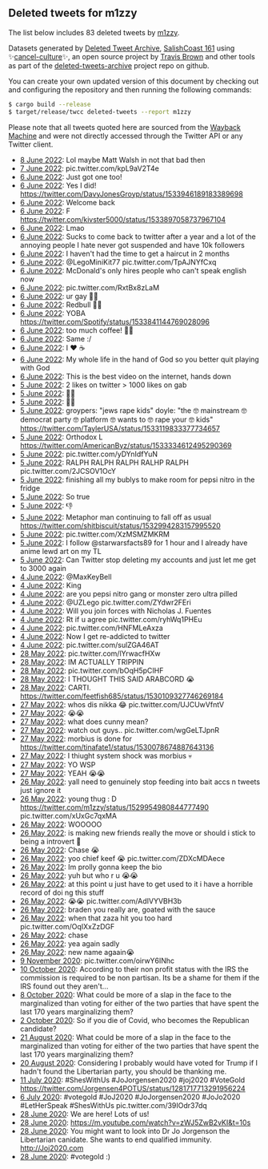## Deleted tweets for m1zzy

The list below includes 83 deleted tweets by
[m1zzy](https://twitter.com/m1zzy).



Datasets generated by [Deleted Tweet Archive](https://twitter.com/deletedtweet161), 
[SalishCoast 161](https://twitter.com/SalishCoastA) using 
✨[cancel-culture](https://github.com/travisbrown/cancel-culture)✨, an open source project by 
[Travis Brown](https://twitter.com/travisbrown) and other tools as part of the 
[deleted-tweets-archive](https://github.com/salcoast/deleted-tweets-archive/) project repo on github.

You can create your own updated version of this document by checking out and configuring the
repository and then running the following commands:

```bash
$ cargo build --release
$ target/release/twcc deleted-tweets --report m1zzy
```

Please note that all tweets quoted here are sourced from the
[Wayback Machine](https://web.archive.org) and were not directly accessed through the Twitter API or
any Twitter client.

* [ 8 June 2022](https://web.archive.org/web/20220608102250/https://twitter.com/m1zzy/status/1534481001300336641): Lol maybe Matt Walsh in not that bad then <!--1534481001300336641-->
* [ 7 June 2022](https://web.archive.org/web/20220607151105/https://twitter.com/m1zzy/status/1534191142719332353): pic.twitter.com/kpL9aV2T4e <!--1534191142719332353-->
* [ 6 June 2022](https://web.archive.org/web/20220606230553/https://twitter.com/m1zzy/status/1533948234904772612): Just got one too! <!--1533948234904772612-->
* [ 6 June 2022](https://web.archive.org/web/20220606230243/https://twitter.com/m1zzy/status/1533947406286471169): Yes I did! https://twitter.com/DavyJonesGroyp/status/1533946189183389698 <!--1533947406286471169-->
* [ 6 June 2022](https://web.archive.org/web/20220606225524/https://twitter.com/m1zzy/status/1533945642711756802): Welcome back <!--1533945642711756802-->
* [ 6 June 2022](https://web.archive.org/web/20220606215942/https://twitter.com/m1zzy/status/1533930427618050049): F https://twitter.com/kivster5000/status/1533897058737967104 <!--1533930427618050049-->
* [ 6 June 2022](https://web.archive.org/web/20220606191136/https://twitter.com/m1zzy/status/1533889221575987200): Lmao <!--1533889221575987200-->
* [ 6 June 2022](https://web.archive.org/web/20220606190954/https://twitter.com/m1zzy/status/1533888859293073410): Sucks to come back to twitter after a year and a lot of the annoying people I hate never got suspended and have 10k followers <!--1533888859293073410-->
* [ 6 June 2022](https://web.archive.org/web/20220606190806/https://twitter.com/m1zzy/status/1533888388742406145): I haven't had the time to get a haircut in 2 months <!--1533888388742406145-->
* [ 6 June 2022](https://web.archive.org/web/20220606184747/https://twitter.com/m1zzy/status/1533882633201016832): @LegoMiniKit77  pic.twitter.com/TpAJNYfCxq <!--1533882633201016832-->
* [ 6 June 2022](https://web.archive.org/web/20220606164711/https://twitter.com/m1zzy/status/1533852957111816192): McDonald's only hires people who can't speak english now <!--1533852957111816192-->
* [ 6 June 2022](https://web.archive.org/web/20220606164507/https://twitter.com/m1zzy/status/1533850973969555456): pic.twitter.com/RxtBx8zLaM <!--1533850973969555456-->
* [ 6 June 2022](https://web.archive.org/web/20220606163830/https://twitter.com/m1zzy/status/1533850671631540227): ur gay 👍🏻 <!--1533850671631540227-->
* [ 6 June 2022](https://web.archive.org/web/20220606163724/https://twitter.com/m1zzy/status/1533850464957210624): Redbull 👎🏻 <!--1533850464957210624-->
* [ 6 June 2022](https://web.archive.org/web/20220606162436/https://twitter.com/m1zzy/status/1533846193528242176): YOBA https://twitter.com/Spotify/status/1533841144769028096 <!--1533846193528242176-->
* [ 6 June 2022](https://web.archive.org/web/20220606155212/https://twitter.com/m1zzy/status/1533838463463718912): too much coffee! 😵‍💫 <!--1533838463463718912-->
* [ 6 June 2022](https://web.archive.org/web/20220606142134/https://twitter.com/m1zzy/status/1533816246537490432): Same :/ <!--1533816246537490432-->
* [ 6 June 2022](https://web.archive.org/web/20220606125550/https://twitter.com/m1zzy/status/1533794677224267777): I ❤️ ☕ <!--1533794677224267777-->
* [ 6 June 2022](https://web.archive.org/web/20220606115333/https://twitter.com/m1zzy/status/1533779027344908288): My whole life in the hand of God so you better quit playing with God <!--1533779027344908288-->
* [ 6 June 2022](https://web.archive.org/web/20220606022611/https://twitter.com/m1zzy/status/1533636089373569024): This is the best video on the internet, hands down <!--1533636089373569024-->
* [ 5 June 2022](https://web.archive.org/web/20220605235904/https://twitter.com/m1zzy/status/1533599137723187200): 2 likes on twitter > 1000 likes on gab <!--1533599137723187200-->
* [ 5 June 2022](https://web.archive.org/web/20220605223241/https://twitter.com/m1zzy/status/1533576477928828928): 👎🏻 <!--1533576477928828928-->
* [ 5 June 2022](https://web.archive.org/web/20220605135249/https://twitter.com/m1zzy/status/1533446657811038209): 👎🏻 <!--1533446657811038209-->
* [ 5 June 2022](https://web.archive.org/web/20220605133510/https://twitter.com/m1zzy/status/1533442161030619139): groypers: "jews rape kids"  doyle: "the 🤓 mainstream 🤓 democrat party 🤓 platform 🤓 wants to 🤓 rape your 🤓 kids" https://twitter.com/TaylerUSA/status/1533119833377734657 <!--1533442161030619139-->
* [ 5 June 2022](https://web.archive.org/web/20220605130609/https://twitter.com/m1zzy/status/1533434928758763520): Orthodox L https://twitter.com/AmericanByz/status/1533334612495290369 <!--1533434928758763520-->
* [ 5 June 2022](https://web.archive.org/web/20220605014527/https://twitter.com/m1zzy/status/1533263620393603072): pic.twitter.com/yDYnIdfYuN <!--1533263620393603072-->
* [ 5 June 2022](https://web.archive.org/web/20220605014119/https://twitter.com/m1zzy/status/1533262471443714048): RALPH RALPH RALPH RALHP RALPH pic.twitter.com/2JCSOV1OcY <!--1533262471443714048-->
* [ 5 June 2022](https://web.archive.org/web/20220605013244/https://twitter.com/m1zzy/status/1533260341626515458): finishing all my bublys to make room for pepsi nitro in the fridge <!--1533260341626515458-->
* [ 5 June 2022](https://web.archive.org/web/20220605005444/https://twitter.com/m1zzy/status/1533250829452460032): So true <!--1533250829452460032-->
* [ 5 June 2022](https://web.archive.org/web/20220605005434/https://twitter.com/m1zzy/status/1533250700817444865): 👎 <!--1533250700817444865-->
* [ 5 June 2022](https://web.archive.org/web/20220605002606/https://twitter.com/m1zzy/status/1533243642189594626): Metaphor man continuing to fall off as usual https://twitter.com/shitbiscuit/status/1532994283157995520 <!--1533243642189594626-->
* [ 5 June 2022](https://web.archive.org/web/20220605000948/https://twitter.com/m1zzy/status/1533239465296203777): pic.twitter.com/XzMSMZMKRM <!--1533239465296203777-->
* [ 5 June 2022](https://web.archive.org/web/20220605004306/https://twitter.com/m1zzy/status/1533238976689098752): I follow  @starwarsfacts89  for 1 hour and I already have anime lewd art on my TL <!--1533238976689098752-->
* [ 5 June 2022](https://web.archive.org/web/20220605000603/https://twitter.com/m1zzy/status/1533238544562544641): Can Twitter stop deleting my accounts and just let me get to 3000 again <!--1533238544562544641-->
* [ 4 June 2022](https://web.archive.org/web/20220604231908/https://twitter.com/m1zzy/status/1533226784757514240): @MaxKeyBell <!--1533226784757514240-->
* [ 4 June 2022](https://web.archive.org/web/20220604231828/https://twitter.com/m1zzy/status/1533226610089943041): King <!--1533226610089943041-->
* [ 4 June 2022](https://web.archive.org/web/20220604224331/https://twitter.com/m1zzy/status/1533217873258332165): are you pepsi nitro gang or monster zero ultra pilled <!--1533217873258332165-->
* [ 4 June 2022](https://web.archive.org/web/20220604215343/https://twitter.com/m1zzy/status/1533205312391499781): @UZLego  pic.twitter.com/ZYdwr2FEri <!--1533205312391499781-->
* [ 4 June 2022](https://web.archive.org/web/20220604215605/https://twitter.com/m1zzy/status/1533205066357809153): Will you join forces with Nicholas J. Fuentes <!--1533205066357809153-->
* [ 4 June 2022](https://web.archive.org/web/20220604184028/https://twitter.com/m1zzy/status/1533156649044783104): Rt if u agree pic.twitter.com/ryhWq1PHEu <!--1533156649044783104-->
* [ 4 June 2022](https://web.archive.org/web/20220604173045/https://twitter.com/m1zzy/status/1533138934833762304): pic.twitter.com/HNFMLeAxza <!--1533138934833762304-->
* [ 4 June 2022](https://web.archive.org/web/20220604134519/https://twitter.com/m1zzy/status/1533082328934883328): Now I get re-addicted to twitter <!--1533082328934883328-->
* [ 4 June 2022](https://web.archive.org/web/20220604132945/https://twitter.com/m1zzy/status/1533078327774400513): pic.twitter.com/sulZGA46AT <!--1533078327774400513-->
* [28 May 2022](https://web.archive.org/web/20220528034319/https://twitter.com/M1ZZY/status/1530394133533233153): pic.twitter.com/lYrwacfHXw <!--1530394133533233153-->
* [28 May 2022](https://web.archive.org/web/20220528031113/https://twitter.com/M1ZZY/status/1530386064921206784): IM ACTUALLY TRIPPIN <!--1530386064921206784-->
* [28 May 2022](https://web.archive.org/web/20220528022718/https://twitter.com/M1ZZY/status/1530374933846581248): pic.twitter.com/bOqH5pCIHF <!--1530374933846581248-->
* [28 May 2022](https://web.archive.org/web/20220528022458/https://twitter.com/M1ZZY/status/1530374490928078849): I THOUGHT THIS SAID ARABCORD 😭 <!--1530374490928078849-->
* [28 May 2022](https://web.archive.org/web/20220528022014/https://twitter.com/M1ZZY/status/1530373142933389312): CARTI. https://twitter.com/feetfish685/status/1530109327746269184 <!--1530373142933389312-->
* [27 May 2022](https://web.archive.org/web/20220527222335/https://twitter.com/M1ZZY/status/1530313712015495168): whos dis nikka 😂 pic.twitter.com/UJCUwVfntV <!--1530313712015495168-->
* [27 May 2022](https://web.archive.org/web/20220527222115/https://twitter.com/M1ZZY/status/1530313169385791495): 😭😭 <!--1530313169385791495-->
* [27 May 2022](https://web.archive.org/web/20220527221848/https://twitter.com/M1ZZY/status/1530312495038078977): what does cunny mean? <!--1530312495038078977-->
* [27 May 2022](https://web.archive.org/web/20220527142104/https://twitter.com/M1ZZY/status/1530192273123594240): watch out guys.. pic.twitter.com/wgGeLTJpnR <!--1530192273123594240-->
* [27 May 2022](https://web.archive.org/web/20220527140332/https://twitter.com/M1ZZY/status/1530187770228006912): morbius is done for https://twitter.com/tinafate1/status/1530078674887643136 <!--1530187770228006912-->
* [27 May 2022](https://web.archive.org/web/20220527135000/https://twitter.com/M1ZZY/status/1530184394127749120): I thiught system shock was morbius 💀 <!--1530184394127749120-->
* [27 May 2022](https://web.archive.org/web/20220527134109/https://twitter.com/M1ZZY/status/1530181668727754752): YO WSP <!--1530181668727754752-->
* [27 May 2022](https://web.archive.org/web/20220527021421/https://twitter.com/M1ZZY/status/1530009247706128396): YEAH 😭😭 <!--1530009247706128396-->
* [26 May 2022](https://web.archive.org/web/20220526224617/https://twitter.com/M1ZZY/status/1529956913085030401): yall need to genuinely stop feeding into bait accs n tweets just ignore it <!--1529956913085030401-->
* [26 May 2022](https://web.archive.org/web/20220526224210/https://twitter.com/M1ZZY/status/1529955874252505089): young thug : D  https://twitter.com/m1zzy/status/1529954980844777490  pic.twitter.com/xUxGc7qxMA <!--1529955874252505089-->
* [26 May 2022](https://web.archive.org/web/20220526224004/https://twitter.com/M1ZZY/status/1529955484026929154): WOOOOO <!--1529955484026929154-->
* [26 May 2022](https://web.archive.org/web/20220526223829/https://twitter.com/M1ZZY/status/1529954980844777490): is making new friends really the move or should i stick to being a introvert 🤔 <!--1529954980844777490-->
* [26 May 2022](https://web.archive.org/web/20220526210044/https://twitter.com/M1ZZY/status/1529930496263831555): Chase 😭 <!--1529930496263831555-->
* [26 May 2022](https://web.archive.org/web/20220526205920/https://twitter.com/M1ZZY/status/1529930025755103234): yoo chief keef 😭 pic.twitter.com/ZDXcMDAece <!--1529930025755103234-->
* [26 May 2022](https://web.archive.org/web/20220526204037/https://twitter.com/M1ZZY/status/1529925368127406086): Im prolly gonna keep the bio <!--1529925368127406086-->
* [26 May 2022](https://web.archive.org/web/20220526204001/https://twitter.com/M1ZZY/status/1529925284916609024): yuh but who r u 😭😭 <!--1529925284916609024-->
* [26 May 2022](https://web.archive.org/web/20220526143248/https://twitter.com/M1ZZY/status/1529832778975543298): at this point u just have to get used to it i have a horrible record of doi  ng this stuff <!--1529832778975543298-->
* [26 May 2022](https://web.archive.org/web/20220526141629/https://twitter.com/M1ZZY/status/1529828560197894146): 😭😭 pic.twitter.com/AdIVYVBH3b <!--1529828560197894146-->
* [26 May 2022](https://web.archive.org/web/20220526141406/https://twitter.com/M1ZZY/status/1529827966129016834): braden you really are, goated with the sauce <!--1529827966129016834-->
* [26 May 2022](https://web.archive.org/web/20220526132850/https://twitter.com/M1ZZY/status/1529816736329080833): when that zaza hit you too hard pic.twitter.com/OqIXxZzDGF <!--1529816736329080833-->
* [26 May 2022](https://web.archive.org/web/20220526132830/https://twitter.com/M1ZZY/status/1529816645434318848): chase <!--1529816645434318848-->
* [26 May 2022](https://web.archive.org/web/20220526060617/https://twitter.com/M1ZZY/status/1529705334163619843): yea again sadly <!--1529705334163619843-->
* [26 May 2022](https://web.archive.org/web/20220526060437/https://twitter.com/M1ZZY/status/1529704901672161280): new name agaain😭 <!--1529704901672161280-->
* [ 9 November 2020](https://web.archive.org/web/20201109054018/https://twitter.com/m1zzy/status/1325674440655396865): pic.twitter.com/oirwY6INhc <!--1325674440655396865-->
* [10 October 2020](https://web.archive.org/web/20201010225010/https://twitter.com/m1zzy/status/1315061973701206016): According to their non profit status with the IRS the commission is required to be non partisan.  Its be a shame for them if the IRS found out they aren't... <!--1315061973701206016-->
* [ 8 October 2020](https://web.archive.org/web/20201008025459/https://twitter.com/m1zzy/status/1314036288580804608): What could be more of a slap in the face to the marginalized than voting for either of the two parties that have spent the last 170 years marginalizing them? <!--1314036288580804608-->
* [ 2 October 2020](https://web.archive.org/web/20201005022913/https://twitter.com/m1zzy/status/1311883294540062721): So if you die of Covid, who becomes the Republican candidate? <!--1311883294540062721-->
* [21 August 2020](https://web.archive.org/web/20200821002755/https://twitter.com/m1zzy/status/1296604683461484546): What could be more of a slap in the face to the marginalized than voting for either of the two parties that have spent the last 170 years marginalizing them? <!--1296604683461484546-->
* [20 August 2020](https://web.archive.org/web/20200820205234/https://twitter.com/m1zzy/status/1296550491757801472): Considering I probably would have voted for Trump if I hadn't found the Libertarian party, you should be thanking me. <!--1296550491757801472-->
* [11 July 2020](https://web.archive.org/web/20200711165014/https://twitter.com/m1zzy/status/1281759998737956872): #ShesWithUs    #JoJorgensen2020   #joj2020   #VoteGold  https://twitter.com/Jorgensen4POTUS/status/1281717713291956224 <!--1281759998737956872-->
* [ 6 July 2020](https://web.archive.org/web/20200706013011/https://twitter.com/m1zzy/status/1279946300486643712): #votegold   #JoJ2020    #JoJorgensen2020   #JoJo2020   #LetHerSpeak    #ShesWithUs  pic.twitter.com/39IOdr37dq <!--1279946300486643712-->
* [28 June 2020](https://web.archive.org/web/20200628060151/https://twitter.com/m1zzy/status/1277119391524507649): We are here!  Lots of us! <!--1277119391524507649-->
* [28 June 2020](https://web.archive.org/web/20200628053224/https://twitter.com/m1zzy/status/1277110264089829376): https://m.youtube.com/watch?v=zWJ5ZwB2vKI&t=10s <!--1277110264089829376-->
* [28 June 2020](https://web.archive.org/web/20200628052843/https://twitter.com/m1zzy/status/1277109212154220546): You might want to look into Dr Jo Jorgenson the Libertarian canidate.   She wants to end qualified immunity. http://Joj2020.com <!--1277109212154220546-->
* [28 June 2020](https://web.archive.org/web/20200628052159/https://twitter.com/m1zzy/status/1277107993713053696): #votegold  :) <!--1277107993713053696-->
